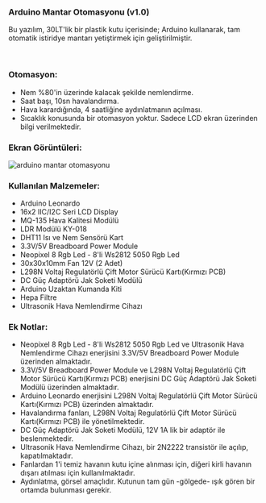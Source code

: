 ### Arduino Mantar Otomasyonu (v1.0)

Bu yazılım, 30LT'lik bir plastik kutu içerisinde; Arduino kullanarak, tam otomatik istiridye mantarı yetiştirmek için geliştirilmiştir.<br />

<br>

### Otomasyon:

- Nem %80'in üzerinde kalacak şekilde nemlendirme.
- Saat başı, 10sn havalandırma.
- Hava karardığında, 4 saatliğine aydınlatmanın açılması.
- Sıcaklık konusunda bir otomasyon yoktur. Sadece LCD ekran üzerinden bilgi verilmektedir.

### Ekran Görüntüleri:

![arduino mantar otomasyonu](https://bug7a.github.io/arduino-mantar-otomasyonu/img1.jpeg)

### Kullanılan Malzemeler:

- Arduino Leonardo
- 16x2 IIC/I2C Seri LCD Display
- MQ-135 Hava Kalitesi Modülü
- LDR Modülü KY-018
- DHT11 Isı ve Nem Sensörü Kart
- 3.3V/5V Breadboard Power Module
- Neopixel 8 Rgb Led - 8'li Ws2812 5050 Rgb Led
- 30x30x10mm Fan 12V (2 Adet)
- L298N Voltaj Regulatörlü Çift Motor Sürücü Kartı(Kırmızı PCB)
- DC Güç Adaptörü Jak Soketi Modülü
- Arduino Uzaktan Kumanda Kiti
- Hepa Filtre
- Ultrasonik Hava Nemlendirme Cihazı

### Ek Notlar:

- Neopixel 8 Rgb Led - 8'li Ws2812 5050 Rgb Led ve Ultrasonik Hava Nemlendirme Cihazı enerjisini 3.3V/5V Breadboard Power Module üzerinden almaktadır.
- 3.3V/5V Breadboard Power Module ve L298N Voltaj Regulatörlü Çift Motor Sürücü Kartı(Kırmızı PCB) enerjisini DC Güç Adaptörü Jak Soketi Modülü üzerinden almaktadır.
- Arduino Leonardo enerjisini L298N Voltaj Regulatörlü Çift Motor Sürücü Kartı(Kırmızı PCB) üzerinden almaktadır.
- Havalandırma fanları, L298N Voltaj Regulatörlü Çift Motor Sürücü Kartı(Kırmızı PCB) ile yönetilmektedir.
- DC Güç Adaptörü Jak Soketi Modülü, 12V 1A lik bir adaptör ile beslenmektedir.
- Ultrasonik Hava Nemlendirme Cihazı, bir 2N2222 transistör ile açılıp, kapatılmaktadır.
- Fanlardan 1'i temiz havanın kutu içine alınması için, diğeri kirli havanın dışarı atılması için kullanılmaktadır.
- Aydınlatma, görsel amaçlıdır. Kutunun tam gün -gölgede- ışık gören bir ortamda bulunması gerekir.